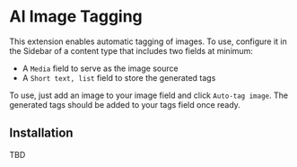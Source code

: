 # AI Image Tagging

This extension enables automatic tagging of images. To use, configure it in the
Sidebar of a content type that includes two fields at minimum:

 - A `Media` field to serve as the image source
 - A `Short text, list` field to store the generated tags

 To use, just add an image to your image field and click `Auto-tag image`. The generated
 tags should be added to your tags field once ready.

 ## Installation

TBD
